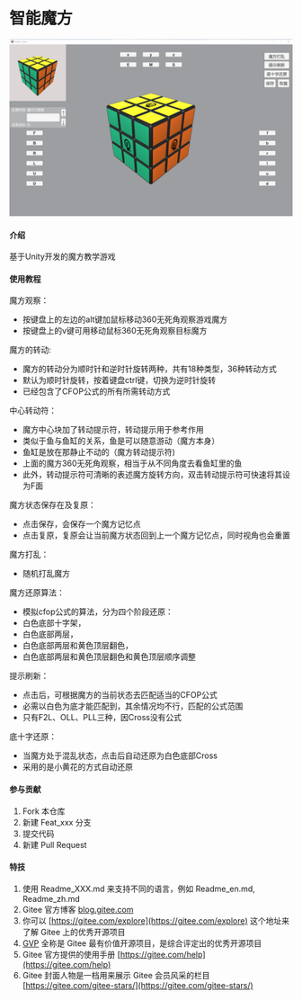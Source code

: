 # 智能魔方
![输入图片说明](%E6%90%9C%E7%8B%97%E6%88%AA%E5%9B%BE20220710235735.png)
#### 介绍
基于Unity开发的魔方教学游戏

#### 使用教程

魔方观察：

- 按键盘上的左边的alt键加鼠标移动360无死角观察游戏魔方
- 按键盘上的v键可用移动鼠标360无死角观察目标魔方


魔方的转动:

- 魔方的转动分为顺时针和逆时针旋转两种，共有18种类型，36种转动方式
- 默认为顺时针旋转，按着键盘ctrl键，切换为逆时针旋转
- 已经包含了CFOP公式的所有所需转动方式



中心转动符：

- 魔方中心块加了转动提示符，转动提示用于参考作用
- 类似于鱼与鱼缸的关系，鱼是可以随意游动（魔方本身）
- 鱼缸是放在那静止不动的（魔方转动提示符)
- 上面的魔方360无死角观察，相当于从不同角度去看鱼缸里的鱼
- 此外，转动提示符可清晰的表述魔方旋转方向，双击转动提示符可快速将其设为F面


魔方状态保存在及复原：

- 点击保存，会保存一个魔方记忆点
- 点击复原，复原会让当前魔方状态回到上一个魔方记忆点，同时视角也会重置


魔方打乱：
- 随机打乱魔方

魔方还原算法：

- 模拟cfop公式的算法，分为四个阶段还原：
- 白色底部十字架，
- 白色底部两层，
- 白色底部两层和黄色顶层翻色，
- 白色底部两层和黄色顶层翻色和黄色顶层顺序调整


提示刷新：

- 点击后，可根据魔方的当前状态去匹配适当的CFOP公式
- 必需以白色为底才能匹配到，其余情况均不行，匹配的公式范围
- 只有F2L、OLL、PLL三种，因Cross没有公式


底十字还原：

- 当魔方处于混乱状态，点击后自动还原为白色底部Cross
- 采用的是小黄花的方式自动还原



#### 参与贡献

1.  Fork 本仓库
2.  新建 Feat_xxx 分支
3.  提交代码
4.  新建 Pull Request


#### 特技

1.  使用 Readme\_XXX.md 来支持不同的语言，例如 Readme\_en.md, Readme\_zh.md
2.  Gitee 官方博客 [blog.gitee.com](https://blog.gitee.com)
3.  你可以 [https://gitee.com/explore](https://gitee.com/explore) 这个地址来了解 Gitee 上的优秀开源项目
4.  [GVP](https://gitee.com/gvp) 全称是 Gitee 最有价值开源项目，是综合评定出的优秀开源项目
5.  Gitee 官方提供的使用手册 [https://gitee.com/help](https://gitee.com/help)
6.  Gitee 封面人物是一档用来展示 Gitee 会员风采的栏目 [https://gitee.com/gitee-stars/](https://gitee.com/gitee-stars/)
